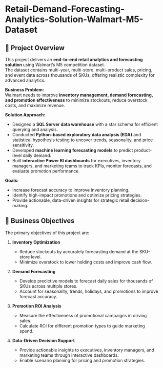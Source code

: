 # Retail-Demand-Forecasting-Analytics-Solution-Walmart-M5-Dataset

## 📌 Project Overview

This project delivers an **end-to-end retail analytics and forecasting solution** using Walmart’s M5 competition dataset.  
The dataset contains multi-year, multi-store, multi-product sales, pricing, and event data across thousands of SKUs, offering realistic complexity for advanced analytics.

**Business Problem:**  
Walmart needs to improve **inventory management, demand forecasting, and promotion effectiveness** to minimize stockouts, reduce overstock costs, and maximize revenue.

**Solution Approach:**  
- Designed a **SQL Server data warehouse** with a star schema for efficient querying and analysis.  
- Conducted **Python-based exploratory data analysis (EDA)** and statistical hypothesis testing to uncover trends, seasonality, and price sensitivity.  
- Developed **machine learning forecasting models** to predict product-level daily demand.  
- Built **interactive Power BI dashboards** for executives, inventory managers, and marketing teams to track KPIs, monitor forecasts, and evaluate promotion performance.

**Goals:**  
- Increase forecast accuracy to improve inventory planning.  
- Identify high-impact promotions and optimize pricing strategies.  
- Provide actionable, data-driven insights for strategic retail decision-making.

## 🎯 Business Objectives

The primary objectives of this project are:

1. **Inventory Optimization**  
   - Reduce stockouts by accurately forecasting demand at the SKU-store level.  
   - Minimize overstock to lower holding costs and improve cash flow.  

2. **Demand Forecasting**  
   - Develop predictive models to forecast daily sales for thousands of SKUs across multiple stores.  
   - Account for seasonality, trends, holidays, and promotions to improve forecast accuracy.  

3. **Promotion ROI Analysis**  
   - Measure the effectiveness of promotional campaigns in driving sales.  
   - Calculate ROI for different promotion types to guide marketing spend.  

4. **Data-Driven Decision Support**  
   - Provide actionable insights to executives, inventory managers, and marketing teams through interactive dashboards.  
   - Enable scenario planning for pricing and promotion strategies.

